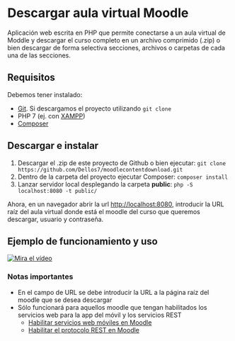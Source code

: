 # Descargar aula virtual Moodle

Aplicación web escrita en PHP que permite conectarse a un aula virtual de Moddle y descargar el curso completo en un archivo comprimido (.zip) o bien descargar de forma selectiva secciones, archivos o carpetas de cada una de las secciones.

## Requisitos

Debemos tener instalado:

- [Git](https://git-scm.com/). Si descargamos el proyecto utilizando `git clone`
- PHP 7 (ej. con [XAMPP](https://www.apachefriends.org/es/index.html))
- [Composer](https://getcomposer.org/)

## Descargar e instalar

1. Descargar el .zip de este proyecto de Github o bien ejecutar: `git clone https://github.com/Dellos7/moodlecontentdownload.git`
2. Dentro de la carpeta del proyecto ejecutar Composer: `composer install`
3. Lanzar servidor local desplegando la carpeta **public**:  `php -S localhost:8080 -t public/`

Ahora, en un navegador abrir la url [http://localhost:8080](http://localhost:8080), introducir la URL raíz del aula virtual donde está el moodle del curso que queremos descargar, usuario y contraseña.

## Ejemplo de funcionamiento y uso

[![Mira el vídeo](https://img.youtube.com/vi/Q5XmedD5WZc/hqdefault.jpg)](https://youtu.be/Q5XmedD5WZc)

### Notas importantes

* En el campo de URL se debe introducir la URL a la página raíz del moodle que se desea descargar
* Sólo funcionará para aquellos moodle que tengan habilitados los servicios web para la app del móvil y los servicios REST
    * [Habilitar servicios web móviles en Moodle](https://docs.moodle.org/all/es/Servicios_web_m%C3%B3viles)
    * [Habilitar el protocolo REST en Moodle](https://docs.moodle.org/34/en/Using_web_services#Enabling_protocols)
